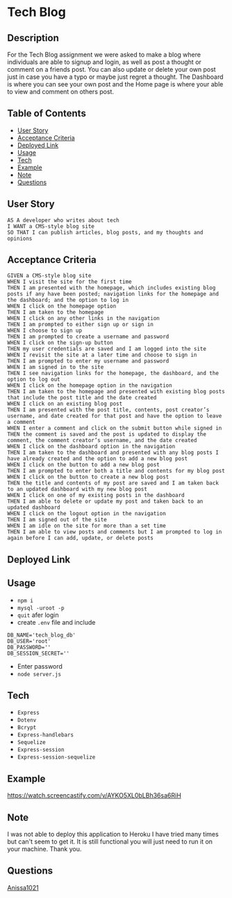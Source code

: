 # Tech Blog
## Description
For the Tech Blog assignment we were asked to make a blog where individuals are able to signup and login, as well as post a thought or comment on a friends post. You can also update or delete your own post just in case you have a typo or maybe just regret a thought. The Dashboard is where you can see your own post and the Home page is where your able to view and comment on others post.

## Table of Contents
* [User Story](#user-story)
* [Acceptance Criteria](#acceptance-criteria)
* [Deployed Link](#deployed-link)
* [Usage](#usage)
* [Tech](#tech)
* [Example](#example)
* [Note](#note)
* [Questions](#questions)
## User Story
```
AS A developer who writes about tech
I WANT a CMS-style blog site
SO THAT I can publish articles, blog posts, and my thoughts and opinions
```
## Acceptance Criteria
```
GIVEN a CMS-style blog site
WHEN I visit the site for the first time
THEN I am presented with the homepage, which includes existing blog posts if any have been posted; navigation links for the homepage and the dashboard; and the option to log in
WHEN I click on the homepage option
THEN I am taken to the homepage
WHEN I click on any other links in the navigation
THEN I am prompted to either sign up or sign in
WHEN I choose to sign up
THEN I am prompted to create a username and password
WHEN I click on the sign-up button
THEN my user credentials are saved and I am logged into the site
WHEN I revisit the site at a later time and choose to sign in
THEN I am prompted to enter my username and password
WHEN I am signed in to the site
THEN I see navigation links for the homepage, the dashboard, and the option to log out
WHEN I click on the homepage option in the navigation
THEN I am taken to the homepage and presented with existing blog posts that include the post title and the date created
WHEN I click on an existing blog post
THEN I am presented with the post title, contents, post creator’s username, and date created for that post and have the option to leave a comment
WHEN I enter a comment and click on the submit button while signed in
THEN the comment is saved and the post is updated to display the comment, the comment creator’s username, and the date created
WHEN I click on the dashboard option in the navigation
THEN I am taken to the dashboard and presented with any blog posts I have already created and the option to add a new blog post
WHEN I click on the button to add a new blog post
THEN I am prompted to enter both a title and contents for my blog post
WHEN I click on the button to create a new blog post
THEN the title and contents of my post are saved and I am taken back to an updated dashboard with my new blog post
WHEN I click on one of my existing posts in the dashboard
THEN I am able to delete or update my post and taken back to an updated dashboard
WHEN I click on the logout option in the navigation
THEN I am signed out of the site
WHEN I am idle on the site for more than a set time
THEN I am able to view posts and comments but I am prompted to log in again before I can add, update, or delete posts
```
## Deployed Link

## Usage
- `npm i`
- `mysql -uroot -p`
- `quit` afer login
- create `.env` file and include
```
DB_NAME='tech_blog_db'
DB_USER='root'
DB_PASSWORD=''
DB_SESSION_SECRET=''
```
- Enter password
- `node server.js`
## Tech
- `Express`
- `Dotenv`
- `Bcrypt`
- `Express-handlebars`
- `Sequelize`
- `Express-session`
- `Express-session-sequelize`

## Example
https://watch.screencastify.com/v/AYKO5XL0bLBh36sa6RiH
## Note
I was not able to deploy this application to Heroku I have tried many times but can't seem to get it. It is still functional you will just need to run it on your machine. Thank you.
## Questions
[Anissa1021](https://github.com/Anissa1021)

